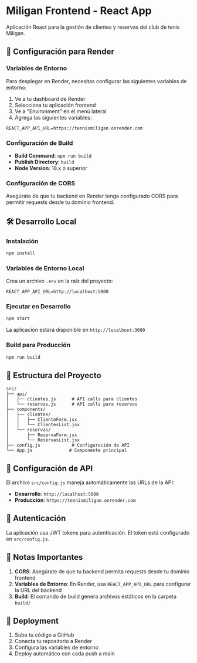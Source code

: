# Miligan Frontend - React App

Aplicación React para la gestión de clientes y reservas del club de tenis Miligan.

## 🚀 Configuración para Render

### Variables de Entorno

Para desplegar en Render, necesitas configurar las siguientes variables de entorno:

1. Ve a tu dashboard de Render
2. Selecciona tu aplicación frontend
3. Ve a "Environment" en el menú lateral
4. Agrega las siguientes variables:

```
REACT_APP_API_URL=https://tennismiligan.onrender.com
```

### Configuración de Build

- **Build Command**: `npm run build`
- **Publish Directory**: `build`
- **Node Version**: 18.x o superior

### Configuración de CORS

Asegúrate de que tu backend en Render tenga configurado CORS para permitir requests desde tu dominio frontend.

## 🛠️ Desarrollo Local

### Instalación

```bash
npm install
```

### Variables de Entorno Local

Crea un archivo `.env` en la raíz del proyecto:

```env
REACT_APP_API_URL=http://localhost:5000
```

### Ejecutar en Desarrollo

```bash
npm start
```

La aplicación estará disponible en `http://localhost:3000`

### Build para Producción

```bash
npm run build
```

## 📁 Estructura del Proyecto

```
src/
├── api/
│   ├── clientes.js      # API calls para clientes
│   └── reservas.js      # API calls para reservas
├── components/
│   ├── clientes/
│   │   ├── ClienteForm.jsx
│   │   └── ClientesList.jsx
│   └── reservas/
│       ├── ReservaForm.jsx
│       └── ReservasList.jsx
├── config.js            # Configuración de API
└── App.js              # Componente principal
```

## 🔧 Configuración de API

El archivo `src/config.js` maneja automáticamente las URLs de la API:

- **Desarrollo**: `http://localhost:5000`
- **Producción**: `https://tennismiligan.onrender.com`

## 🔐 Autenticación

La aplicación usa JWT tokens para autenticación. El token está configurado en `src/config.js`.

## 📝 Notas Importantes

1. **CORS**: Asegúrate de que tu backend permita requests desde tu dominio frontend
2. **Variables de Entorno**: En Render, usa `REACT_APP_API_URL` para configurar la URL del backend
3. **Build**: El comando de build genera archivos estáticos en la carpeta `build/`

## 🚀 Deployment

1. Sube tu código a GitHub
2. Conecta tu repositorio a Render
3. Configura las variables de entorno
4. Deploy automático con cada push a main 